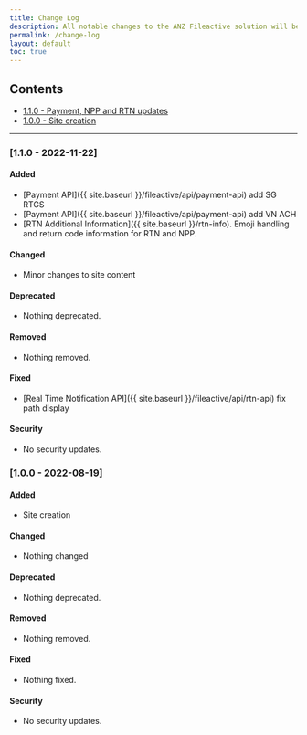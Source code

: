 ```yaml
---
title: Change Log
description: All notable changes to the ANZ Fileactive solution will be documented here.
permalink: /change-log
layout: default
toc: true
---
```


## Contents

- [1.1.0 - Payment, NPP and RTN updates](#1.1.0)
- [1.0.0 - Site creation](#1.0.0)

---
<a name="1.1.0"></a>

### [1.1.0 - 2022-11-22]

#### Added
- [Payment API]({{ site.baseurl }}/fileactive/api/payment-api) add SG RTGS
- [Payment API]({{ site.baseurl }}/fileactive/api/payment-api) add VN ACH
- [RTN Additional Information]({{ site.baseurl }}/rtn-info). Emoji handling and return code information for RTN and NPP.

#### Changed
- Minor changes to site content

#### Deprecated
- Nothing deprecated.

#### Removed
- Nothing removed.

#### Fixed
- [Real Time Notification API]({{ site.baseurl }}/fileactive/api/rtn-api) fix path display

#### Security
- No security updates.

<a name="1.0.0"></a>

### [1.0.0 - 2022-08-19]

#### Added
- Site creation

#### Changed
- Nothing changed

#### Deprecated
- Nothing deprecated.

#### Removed
- Nothing removed.

#### Fixed
- Nothing fixed.

#### Security
- No security updates.
